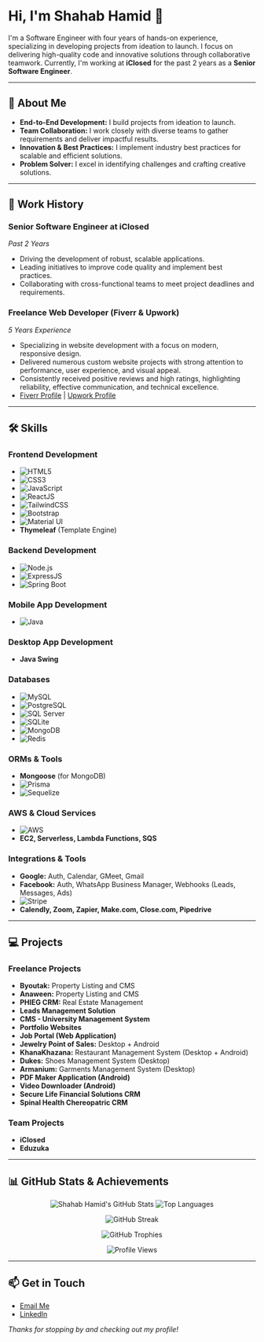 # Hi, I'm Shahab Hamid 👋

I'm a Software Engineer with four years of hands-on experience, specializing in developing projects from ideation to launch. I focus on delivering high-quality code and innovative solutions through collaborative teamwork. Currently, I'm working at **iClosed** for the past 2 years as a **Senior Software Engineer**.

---

## 🚀 About Me

- **End-to-End Development:** I build projects from ideation to launch.
- **Team Collaboration:** I work closely with diverse teams to gather requirements and deliver impactful results.
- **Innovation & Best Practices:** I implement industry best practices for scalable and efficient solutions.
- **Problem Solver:** I excel in identifying challenges and crafting creative solutions.

---

## 💼 Work History

### Senior Software Engineer at iClosed  
*Past 2 Years*  
- Driving the development of robust, scalable applications.
- Leading initiatives to improve code quality and implement best practices.
- Collaborating with cross-functional teams to meet project deadlines and requirements.

### Freelance Web Developer (Fiverr & Upwork)  
*5 Years Experience*  
- Specializing in website development with a focus on modern, responsive design.
- Delivered numerous custom website projects with strong attention to performance, user experience, and visual appeal.
- Consistently received positive reviews and high ratings, highlighting reliability, effective communication, and technical excellence.
- [Fiverr Profile](https://www.fiverr.com/shahab6132?public_mode=true) | [Upwork Profile](https://www.upwork.com/freelancers/~01849be7f09ba37b6b)

---

## 🛠️ Skills

### Frontend Development
- ![HTML5](https://img.shields.io/badge/HTML5-E34F26?style=flat-square&logo=html5&logoColor=white)
- ![CSS3](https://img.shields.io/badge/CSS3-1572B6?style=flat-square&logo=css3)
- ![JavaScript](https://img.shields.io/badge/JavaScript-F7DF1E?style=flat-square&logo=javascript&logoColor=black)
- ![ReactJS](https://img.shields.io/badge/ReactJS-61DAFB?style=flat-square&logo=react)
- ![TailwindCSS](https://img.shields.io/badge/TailwindCSS-06B6D4?style=flat-square&logo=tailwindcss)
- ![Bootstrap](https://img.shields.io/badge/Bootstrap-7952B3?style=flat-square&logo=bootstrap)
- ![Material UI](https://img.shields.io/badge/Material%20UI-0081CB?style=flat-square&logo=material-ui)
- **Thymeleaf** (Template Engine)

### Backend Development
- ![Node.js](https://img.shields.io/badge/Node.js-339933?style=flat-square&logo=node.js)
- ![ExpressJS](https://img.shields.io/badge/ExpressJS-000000?style=flat-square&logo=express)
- ![Spring Boot](https://img.shields.io/badge/Spring%20Boot-6DB33F?style=flat-square&logo=spring)

### Mobile App Development
- ![Java](https://img.shields.io/badge/Java-ED8B00?style=flat-square&logo=java)

### Desktop App Development
- **Java Swing**

### Databases
- ![MySQL](https://img.shields.io/badge/MySQL-4479A1?style=flat-square&logo=mysql)
- ![PostgreSQL](https://img.shields.io/badge/PostgreSQL-336791?style=flat-square&logo=postgresql)
- ![SQL Server](https://img.shields.io/badge/SQL%20Server-CC2927?style=flat-square&logo=microsoft%20sql%20server)
- ![SQLite](https://img.shields.io/badge/SQLite-07405E?style=flat-square&logo=sqlite)
- ![MongoDB](https://img.shields.io/badge/MongoDB-47A248?style=flat-square&logo=mongodb)
- ![Redis](https://img.shields.io/badge/Redis-DC382D?style=flat-square&logo=redis)

### ORMs & Tools
- **Mongoose** (for MongoDB)
- ![Prisma](https://img.shields.io/badge/Prisma-2D3748?style=flat-square&logo=prisma)
- ![Sequelize](https://img.shields.io/badge/Sequelize-52B0E7?style=flat-square&logo=sequelize)

### AWS & Cloud Services
- ![AWS](https://img.shields.io/badge/AWS-232F3E?style=flat-square&logo=amazon-aws)
- **EC2, Serverless, Lambda Functions, SQS**

### Integrations & Tools
- **Google:** Auth, Calendar, GMeet, Gmail
- **Facebook:** Auth, WhatsApp Business Manager, Webhooks (Leads, Messages, Ads)
- ![Stripe](https://img.shields.io/badge/Stripe-6772E5?style=flat-square&logo=stripe)
- **Calendly, Zoom, Zapier, Make.com, Close.com, Pipedrive**

---

## 💻 Projects

### Freelance Projects
- **Byoutak:** Property Listing and CMS
- **Anaween:** Property Listing and CMS
- **PHIEG CRM:** Real Estate Management
- **Leads Management Solution**
- **CMS - University Management System**
- **Portfolio Websites**
- **Job Portal (Web Application)**
- **Jewelry Point of Sales:** Desktop + Android
- **KhanaKhazana:** Restaurant Management System (Desktop + Android)
- **Dukes:** Shoes Management System (Desktop)
- **Armanium:** Garments Management System (Desktop)
- **PDF Maker Application (Android)**
- **Video Downloader (Android)**
- **Secure Life Financial Solutions CRM**
- **Spinal Health Chereopatric CRM**

### Team Projects
- **iClosed**
- **Eduzuka**

---

## 📊 GitHub Stats & Achievements

<p align="center">
  <!-- GitHub Stats Card -->
  <img src="https://github-readme-stats.vercel.app/api?username=shahabhamid&show_icons=true&theme=radical&count_private=true" alt="Shahab Hamid's GitHub Stats" />
  <img src="https://github-readme-stats.vercel.app/api/top-langs/?username=shahabhamid&theme=radical&layout=compact" alt="Top Languages" />
</p>

<p align="center">
  <!-- GitHub Streak Stats (try alternative theme if needed) -->
  <img src="https://github-readme-streak-stats.herokuapp.com/?user=shahabhamid&theme=onedark" alt="GitHub Streak" />
</p>

<p align="center">
  <!-- GitHub Trophies (try alternative theme if needed) -->
  <img src="https://github-profile-trophy.vercel.app/?username=shahabhamid&theme=onedark" alt="GitHub Trophies" />
</p>

<p align="center">
  <!-- Profile Views Badge -->
  <img src="https://komarev.com/ghpvc/?username=shahabhamid&label=Profile%20views&color=0e75b6&style=flat" alt="Profile Views" />
</p>

---

## 📫 Get in Touch

- [Email Me](mailto:shahabhamid23@gmail.com)
- [LinkedIn](https://www.linkedin.com/in/shahabhamid23/)

*Thanks for stopping by and checking out my profile!*
